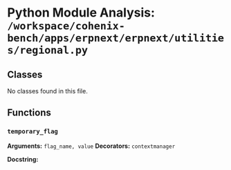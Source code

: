 # Python Module Analysis: `/workspace/cohenix-bench/apps/erpnext/erpnext/utilities/regional.py`

## Classes

No classes found in this file.


## Functions

### `temporary_flag`
**Arguments:** `flag_name, value`
**Decorators:** `contextmanager`

**Docstring:**
```

```

